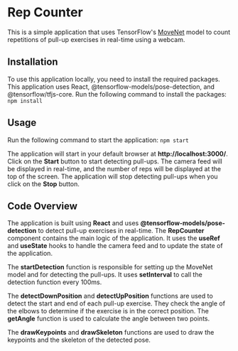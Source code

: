 # Rep Counter

This is a simple application that uses TensorFlow's [MoveNet](https://blog.tensorflow.org/2021/05/next-generation-pose-detection-with-movenet-and-tensorflowjs.html) model to count repetitions of pull-up exercises in real-time using a webcam.

## Installation
To use this application locally, you need to install the required packages. This application uses React, @tensorflow-models/pose-detection, and @tensorflow/tfjs-core. Run the following command to install the packages: `npm install`

## Usage
Run the following command to start the application: `npm start`

The application will start in your default browser at **http://localhost:3000/**. Click on the **Start** button to start detecting pull-ups. The camera feed will be displayed in real-time, and the number of reps will be displayed at the top of the screen. The application will stop detecting pull-ups when you click on the **Stop** button.

## Code Overview
The application is built using **React** and uses **@tensorflow-models/pose-detection** to detect pull-up exercises in real-time. The **RepCounter** component contains the main logic of the application. It uses the **useRef** and **useState** hooks to handle the camera feed and to update the state of the application.

The **startDetection** function is responsible for setting up the MoveNet model and for detecting the pull-ups. It uses **setInterval** to call the detection function every 100ms.

The **detectDownPosition** and **detectUpPosition** functions are used to detect the start and end of each pull-up exercise. They check the angle of the elbows to determine if the exercise is in the correct position. The **getAngle** function is used to calculate the angle between two points.

The **drawKeypoints** and **drawSkeleton** functions are used to draw the keypoints and the skeleton of the detected pose.
